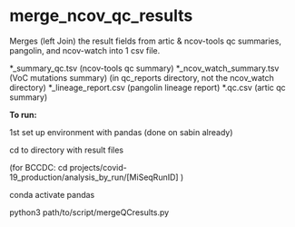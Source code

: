 # merge_ncov_qc_results
Merges (left Join) the result fields from artic &amp; ncov-tools qc summaries, pangolin, and ncov-watch into 1 csv file. 

*_summary_qc.tsv (ncov-tools qc summary)
*_ncov_watch_summary.tsv (VoC mutations summary) (in qc_reports directory, not the ncov_watch directory)
*_lineage_report.csv (pangolin lineage report)
*.qc.csv (artic qc summary)


<b>To run:</b>

1st set up environment with pandas (done on sabin already)

cd to directory with result files 

(for BCCDC: cd projects/covid-19_production/analysis_by_run/[MiSeqRunID] )

conda activate pandas

python3 path/to/script/mergeQCresults.py
